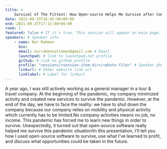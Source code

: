 ```yaml
---
title: >
    Survival of The Fittest: How Open-source Helps Me Survive after Company Shutdown 
date: 2021-09-25T16:45:00+09:00
end: 2021-09-25T17:15:00+09:00
room: 1
featured: false # If it's true. This session will appear on main page.
speakers: # Speaker info
    - name: Nur Rahman
      bio: 
      email: nurrahmanottoman@gmail.com # Email
      launchpad: # link to launchpad.net profile
      github: # link to github profile
      profile: "sessions/<session-item-dir>/<photo-file>" # Speaker photo
      linkurl: # Other website link url
      linklabel: # Label for linkurl
---
```

A year ago, I was still actively working as a general manager in a tour &amp; travel company. At the beginning of the pandemic, my company minimized activity and created new services to survive the pandemic. However, at the end of the day, we have to face the reality: we have to shut down the company because our company relies on mobility and physical activity which currently has to be limited.No company activities means no job, no income. This pandemic has forced me to learn new things in order to survive. Unexpectedly, it turned out that open-source software really helped me survive this pandemic situation!In this presentation, I'll tell you how I used open-source software to survive, use what I've learned to profit, and discuss what opportunities could be taken in the future.



